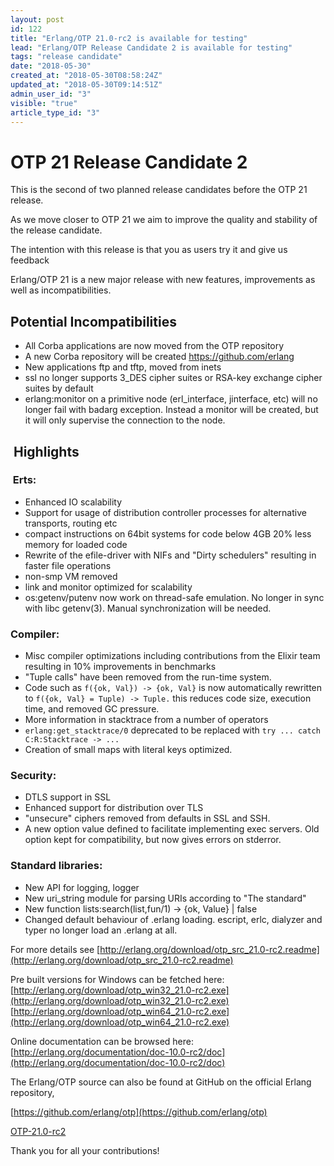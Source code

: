 ```yaml
---
layout: post
id: 122
title: "Erlang/OTP 21.0-rc2 is available for testing"
lead: "Erlang/OTP Release Candidate 2 is available for testing"
tags: "release candidate"
date: "2018-05-30"
created_at: "2018-05-30T08:58:24Z"
updated_at: "2018-05-30T09:14:51Z"
admin_user_id: "3"
visible: "true"
article_type_id: "3"
---
```


# OTP 21 Release Candidate 2

This is the second of two planned release candidates before the OTP 21 release.

As we move closer to OTP 21 we aim to improve the quality and stability of the release candidate.

The intention with this release is that you as users try it and give us feedback

Erlang/OTP 21 is a new major release with new features, improvements as well as incompatibilities.

## Potential Incompatibilities
* All Corba applications are now moved from the OTP repository
* A new Corba repository will be created https://github.com/erlang
* New applications ftp and tftp, moved from inets
* ssl no longer supports 3_DES cipher suites or RSA-key exchange cipher suites by default
* erlang:monitor on a primitive node (erl_interface, jinterface, etc) will no longer fail with badarg exception. Instead a monitor will be created, but it will only supervise the connection to the node.

##  Highlights

###  Erts:
* Enhanced IO scalability
* Support for usage of distribution controller processes for alternative transports, routing etc
* compact instructions on 64bit systems for code below 4GB 20% less memory for loaded code
* Rewrite of the efile-driver with NIFs and "Dirty schedulers" resulting in faster file operations
* non-smp VM removed
* link and monitor optimized for scalability
* os:getenv/putenv now work on thread-safe emulation. No longer in sync with libc getenv(3). Manual synchronization will be needed.

### Compiler:
* Misc compiler optimizations including contributions from the Elixir team resulting in 10% improvements in benchmarks
* "Tuple calls" have been removed from the run-time system.
* Code such as `f({ok, Val}) -> {ok, Val}` is now automatically rewritten to `f({ok, Val} = Tuple) -> Tuple.` this reduces code size, execution time, and removed GC pressure.
* More information in stacktrace from a number of operators
* `erlang:get_stacktrace/0` deprecated to be replaced with `try ... catch C:R:Stacktrace -> ...`
* Creation of small maps with literal keys optimized.

### Security:
* DTLS support in SSL
* Enhanced support for distribution over TLS
* "unsecure" ciphers removed from defaults in SSL and SSH.
* A new option value defined to facilitate implementing exec servers. Old option kept for compatibility, but now gives errors on stderror.

### Standard libraries:
* New API for logging, logger
* New uri_string module for parsing URIs according to "The standard"
* New function lists:search(list,fun/1) -> {ok, Value} | false
* Changed default behaviour of .erlang loading. escript, erlc, dialyzer and typer no longer load an .erlang at all.

For more details see
[http://erlang.org/download/otp_src_21.0-rc2.readme](http://erlang.org/download/otp_src_21.0-rc2.readme)

Pre built versions for Windows can be fetched here:
[http://erlang.org/download/otp_win32_21.0-rc2.exe](http://erlang.org/download/otp_win32_21.0-rc2.exe)
[http://erlang.org/download/otp_win64_21.0-rc2.exe](http://erlang.org/download/otp_win64_21.0-rc2.exe)

Online documentation can be browsed here:
[http://erlang.org/documentation/doc-10.0-rc2/doc](http://erlang.org/documentation/doc-10.0-rc2/doc)

The Erlang/OTP source can also be found at GitHub on the official Erlang repository,

[https://github.com/erlang/otp](https://github.com/erlang/otp)

[OTP-21.0-rc2](https://github.com/erlang/otp/releases/tag/OTP-21.0-rc2)

Thank you for all your contributions!
